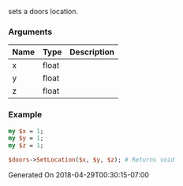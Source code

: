 sets a doors location.
### Arguments
**Name**|**Type**|**Description**
:---|:---|:---
x|float|
y|float|
z|float|

### Example

```perl
my $x = 1;
my $y = 1;
my $z = 1;

$doors->SetLocation($x, $y, $z); # Returns void
```


Generated On 2018-04-29T00:30:15-07:00